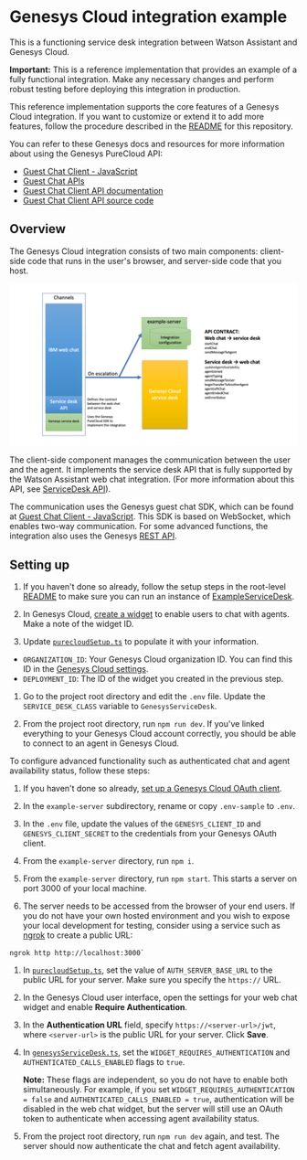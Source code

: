 # Genesys Cloud integration example

This is a functioning service desk integration between Watson Assistant and Genesys Cloud.

**Important:**  This is a reference implementation that provides an example of a fully functional integration. Make any necessary changes and perform robust testing before deploying this integration in production.

This reference implementation supports the core features of a Genesys Cloud integration. If you want to customize or extend it to add more features, follow the procedure described in the [README](../../../README.md) for this repository.

  You can refer to these Genesys docs and resources for more information about using the Genesys PureCloud API:

  - [Guest Chat Client - JavaScript](https://developer.mypurecloud.com/api/rest/client-libraries/javascript-guest/index.html)
  - [Guest Chat APIs](https://developer.mypurecloud.com/api/webchat/guestchat.html)
  - [Guest Chat Client API documentation](https://developer.mypurecloud.com/api/rest/client-libraries/javascript-guest/WebChatApi.html)
  - [Guest Chat Client API source code](https://github.com/MyPureCloud/purecloud-guest-chat-client-javascript/blob/9599e33609a87358671532b10e53fad24e592373/build/src/purecloud-guest-chat-client/api/WebChatApi.js)

## Overview

The Genesys Cloud integration consists of two main components: client-side code that runs in the user's browser, and server-side code that you host.

![Genesys Architecture Overview](./arch-overview.png)

The client-side component manages the communication between the user and the agent. It implements the service desk API that is fully supported by the Watson Assistant web chat integration. (For more information about this API, see [ServiceDesk API](https://github.com/watson-developer-cloud/assistant-web-chat-service-desk-starter/blob/main/docs/API.md)).

The communication uses the Genesys guest chat SDK, which can be found at [Guest Chat Client - JavaScript](https://developer.mypurecloud.com/api/rest/client-libraries/javascript-guest/index.html). This SDK is based on WebSocket, which enables two-way communication. For some advanced functions, the integration also uses the Genesys [REST API](https://developer.mypurecloud.com.au/api/rest/v2/).

## Setting up

1. If you haven't done so already, follow the setup steps in the root-level [README](../../../README.md) to make sure you can run an instance of [ExampleServiceDesk](../../serviceDesks/exampleServiceDesk.ts).

1. In Genesys Cloud, [create a widget](https://help.mypurecloud.com/articles/create-a-widget-for-web-chat/) to enable users to chat with agents. Make a note of the widget ID.

1. Update [`purecloudSetup.ts`](../../serviceDesks/genesys/purecloudSetup.ts) to populate it with your information.

  - `ORGANIZATION_ID`: Your Genesys Cloud organization ID. You can find this ID in the [Genesys Cloud settings](https://help.mypurecloud.com/faq/how-do-i-find-my-organization-id/).
  - `DEPLOYMENT_ID`: The ID of the widget you created in the previous step.

1. Go to the project root directory and edit the `.env` file. Update the `SERVICE_DESK_CLASS` variable to `GenesysServiceDesk`.

1. From the project root directory, run `npm run dev`. If you've linked everything to your Genesys Cloud account correctly, you should be able to connect to an agent in Genesys Cloud.

To configure advanced functionality such as authenticated chat and agent availability status, follow these steps:

1. If you haven't done so already, [set up a Genesys Cloud OAuth client](https://help.mypurecloud.com/articles/create-an-oauth-client/).

1. In the `example-server` subdirectory, rename or copy `.env-sample` to `.env`.

1. In the `.env` file, update the values of the `GENESYS_CLIENT_ID` and `GENESYS_CLIENT_SECRET` to the credentials from your Genesys OAuth client.

1. From the `example-server` directory, run `npm i`.

1. From the `example-server` directory, run `npm start`. This starts a server on port 3000 of your local machine.

1. The server needs to be accessed from the browser of your end users. If you do not have your own hosted environment and you wish to expose your local development for testing, consider using a service such as [ngrok](https://ngrok.com/) to create a public URL:

  ```
  ngrok http http://localhost:3000`
  ```

1. In [`purecloudSetup.ts`](../../serviceDesks/genesys/purecloudSetup.ts), set the value of `AUTH_SERVER_BASE_URL` to the public URL for your server. Make sure you specify the `https://` URL.

1. In the Genesys Cloud user interface, open the settings for your web chat widget and enable **Require Authentication**.

1. In the **Authentication URL** field, specify `https://<server-url>/jwt`, where `<server-url>` is the public URL for your server. Click **Save**.

1. In [`genesysServiceDesk.ts`](../../serviceDesks/genesys/genesysServiceDesk.ts), set the `WIDGET_REQUIRES_AUTHENTICATION` and `AUTHENTICATED_CALLS_ENABLED` flags to `true`.

    **Note:** These flags are independent, so you do not have to enable both simultaneously. For example, if you set `WIDGET_REQUIRES_AUTHENTICATION = false` and `AUTHENTICATED_CALLS_ENABLED = true`, authentication will be disabled in the web chat widget, but the server will still use an OAuth token to authenticate when accessing agent availability status.

1. From the project root directory, run `npm run dev` again, and test. The server should now authenticate the chat and fetch agent availability.
